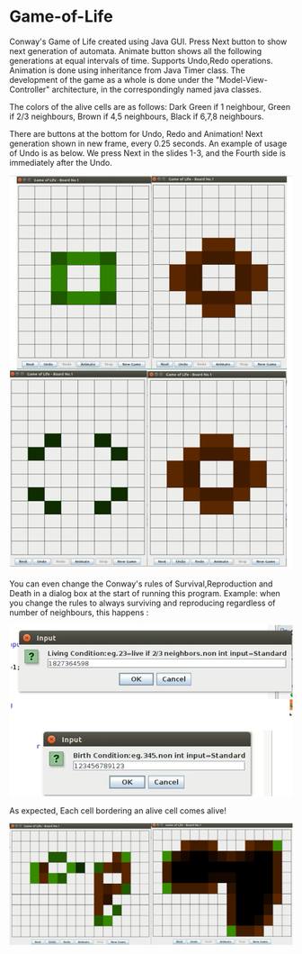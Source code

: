 # Game-of-Life
Conway's Game of Life created using Java GUI. Press Next button to show next generation of automata. Animate button shows all the following generations at equal intervals of time. Supports Undo,Redo operations. Animation is done using inheritance from Java Timer class. The development of the game as a whole is done under the "Model-View-Controller" architecture, in the correspondingly named java classes.

The colors of the alive cells are as follows: Dark Green if 1 neighbour, Green if 2/3 neighbours, Brown if 4,5 neighbours, Black if 6,7,8 neighbours.

There are buttons at the bottom for Undo, Redo and Animation! Next generation shown in new frame, every 0.25 seconds. An example of usage of Undo is as below. We press Next in the slides 1-3, and the Fourth side is immediately after the Undo.

![UndoExample.png](https://raw.githubusercontent.com/parthnan/Game-of-Life/master/UndoExample.png)

You can even change the Conway's rules of Survival,Reproduction and Death in a dialog box at the start of running this program. Example: when you change the rules to always surviving and reproducing regardless of number of neighbours, this happens : 

![InputRules.png](https://raw.githubusercontent.com/parthnan/Game-of-Life/master/InputRules.png)

As expected, Each cell bordering an alive cell comes alive!

![AlwaysReproducing.png](https://raw.githubusercontent.com/parthnan/Game-of-Life/master/AlwaysReproducing.png)
